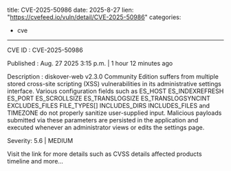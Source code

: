  
title: CVE-2025-50986
date: 2025-8-27
lien: "https://cvefeed.io/vuln/detail/CVE-2025-50986"
categories:
  - cve
---

CVE ID : CVE-2025-50986

Published :  Aug. 27
2025
3:15 p.m. | 1 hour
12 minutes ago

Description : diskover-web v2.3.0 Community Edition suffers from multiple stored cross-site scripting (XSS) vulnerabilities in its administrative settings interface. Various configuration fields such as ES_HOST
ES_INDEXREFRESH
ES_PORT
ES_SCROLLSIZE
ES_TRANSLOGSIZE
ES_TRANSLOGSYNCINT
EXCLUDES_FILES
FILE_TYPES[]
INCLUDES_DIRS
INCLUDES_FILES
and TIMEZONE do not properly sanitize user-supplied input. Malicious payloads submitted via these parameters are persisted in the application and executed whenever an administrator views or edits the settings page.

Severity: 5.6 | MEDIUM

Visit the link for more details
such as CVSS details
affected products
timeline
and more...
